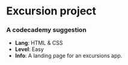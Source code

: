 # Excursion project
### A codecademy suggestion

+ **Lang**: HTML & CSS
+ **Level**: Easy
+ **Info**: A landing page for an excursions app.
